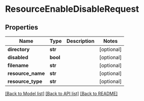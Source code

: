 # ResourceEnableDisableRequest

## Properties
Name | Type | Description | Notes
------------ | ------------- | ------------- | -------------
**directory** | **str** |  | [optional] 
**disabled** | **bool** |  | [optional] 
**filename** | **str** |  | [optional] 
**resource_name** | **str** |  | [optional] 
**resource_type** | **str** |  | [optional] 

[[Back to Model list]](../README.md#documentation-for-models) [[Back to API list]](../README.md#documentation-for-api-endpoints) [[Back to README]](../README.md)

